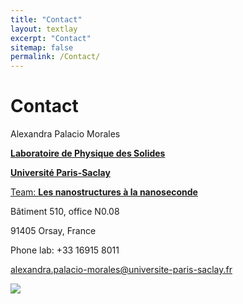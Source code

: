 ```yaml
---
title: "Contact"
layout: textlay
excerpt: "Contact"
sitemap: false
permalink: /Contact/
---
```


# Contact
Alexandra Palacio Morales

<a href="https://www.lps.u-psud.fr/?lang=fr">**Laboratoire de Physique des Solides**</a>

<a href="https://www.universite-paris-saclay.fr/">**Université Paris-Saclay**</a>

<a href="https://www.equipes.lps.u-psud.fr/ns2/index.shtml">Team: **Les nanostructures à la nanoseconde**</a>

Bâtiment 510, office N0.08

91405 Orsay, France

Phone lab: +33 16915 8011

<a href = "mailto: alexandra.palacio-morales@universite-paris-saclay.fr">alexandra.palacio-morales@universite-paris-saclay.fr</a>

<img src="{{ site.url }}{{ site.baseurl }}/images/teampic/LPS.jpg" />

